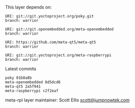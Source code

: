 This layer depends on:

    URI: git://git.yoctoproject.org/poky.git
    branch: warrior

    URI: git://git.openembedded.org/meta-openembedded
    branch: warrior

    URI: https://github.com/meta-qt5/meta-qt5
    branch: warrior

    URI: git://git.yoctoproject.org/meta-raspberrypi
    branch: warrior

Latest commits

    poky 01b8a8b
    meta-openembedded 8d5dcd6
    meta-qt5 2a5f941
    meta-raspberrypi c2f2eaf

meta-rpi layer maintainer: Scott Ellis <scott@jumpnowtek.com>
